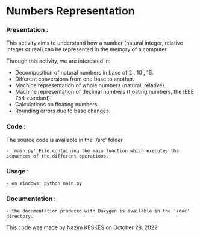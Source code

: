 # Numbers Representation

### Presentation :

This activity aims to understand how a number (natural integer, relative integer or real) can be represented in the memory of a computer.

Through this activity, we are interested in:
  - Decomposition of natural numbers in base of 2 , 10 , 16.
  - Different conversions from one base to another.
  - Machine representation of whole numbers (natural, relative).
  - Machine representation of decimal numbers (floating numbers, the IEEE 754 standard).
  - Calculations on floating numbers.
  - Rounding errors due to base changes. 

### Code :

The source code is available in the '/src' folder.

	- 'main.py' File containing the main function which executes the sequences of the different operations.

### Usage :

	- on Windows: python main.py

### Documentation :

	- the documentation produced with Doxygen is available in the '/doc' directory.


This code was made by Nazim KESKES on October 28, 2022.
